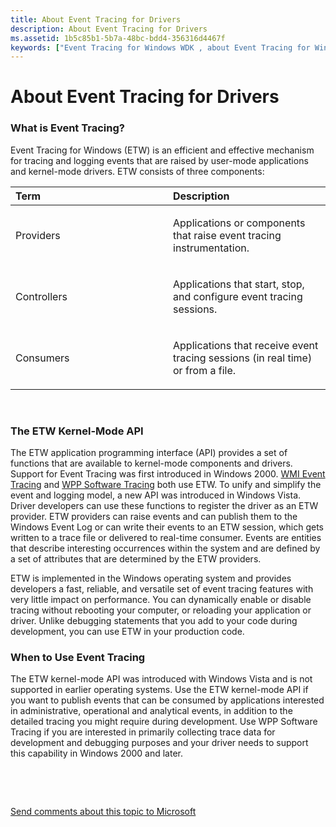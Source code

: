 ```yaml
---
title: About Event Tracing for Drivers
description: About Event Tracing for Drivers
ms.assetid: 1b5c85b1-5b7a-48bc-bdd4-356316d4467f
keywords: ["Event Tracing for Windows WDK , about Event Tracing for Windows", "ETW WDK , about Event Tracing for Windows", "Event Tracing for Windows WDK , kernel-mode", "ETW WDK , kernel-mode", "kernel-mode ETW WDK software tracing"]
---
```


# About Event Tracing for Drivers


### <span id="what_is_event_tracing_"></span><span id="WHAT_IS_EVENT_TRACING_"></span>What is Event Tracing?

Event Tracing for Windows (ETW) is an efficient and effective mechanism for tracing and logging events that are raised by user-mode applications and kernel-mode drivers. ETW consists of three components:

<table>
<colgroup>
<col width="50%" />
<col width="50%" />
</colgroup>
<thead>
<tr class="header">
<th align="left">Term</th>
<th align="left">Description</th>
</tr>
</thead>
<tbody>
<tr class="odd">
<td align="left"><p><span id="Providers"></span><span id="providers"></span><span id="PROVIDERS"></span>Providers</p></td>
<td align="left"><p>Applications or components that raise event tracing instrumentation.</p></td>
</tr>
<tr class="even">
<td align="left"><p><span id="Controllers"></span><span id="controllers"></span><span id="CONTROLLERS"></span>Controllers</p></td>
<td align="left"><p>Applications that start, stop, and configure event tracing sessions.</p></td>
</tr>
<tr class="odd">
<td align="left"><p><span id="Consumers"></span><span id="consumers"></span><span id="CONSUMERS"></span>Consumers</p></td>
<td align="left"><p>Applications that receive event tracing sessions (in real time) or from a file.</p></td>
</tr>
</tbody>
</table>

 

### <span id="the_etw_kernel_mode_api"></span><span id="THE_ETW_KERNEL_MODE_API"></span>The ETW Kernel-Mode API

The ETW application programming interface (API) provides a set of functions that are available to kernel-mode components and drivers. Support for Event Tracing was first introduced in Windows 2000. [WMI Event Tracing](https://msdn.microsoft.com/library/windows/hardware/ff566350) and [WPP Software Tracing](wpp-software-tracing.md) both use ETW. To unify and simplify the event and logging model, a new API was introduced in Windows Vista. Driver developers can use these functions to register the driver as an ETW provider. ETW providers can raise events and can publish them to the Windows Event Log or can write their events to an ETW session, which gets written to a trace file or delivered to real-time consumer. Events are entities that describe interesting occurrences within the system and are defined by a set of attributes that are determined by the ETW providers.

ETW is implemented in the Windows operating system and provides developers a fast, reliable, and versatile set of event tracing features with very little impact on performance. You can dynamically enable or disable tracing without rebooting your computer, or reloading your application or driver. Unlike debugging statements that you add to your code during development, you can use ETW in your production code.

### <span id="when_to_use_event_tracing"></span><span id="WHEN_TO_USE_EVENT_TRACING"></span>When to Use Event Tracing

The ETW kernel-mode API was introduced with Windows Vista and is not supported in earlier operating systems. Use the ETW kernel-mode API if you want to publish events that can be consumed by applications interested in administrative, operational and analytical events, in addition to the detailed tracing you might require during development. Use WPP Software Tracing if you are interested in primarily collecting trace data for development and debugging purposes and your driver needs to support this capability in Windows 2000 and later.

 

 

[Send comments about this topic to Microsoft](mailto:wsddocfb@microsoft.com?subject=Documentation%20feedback%20[devtest\devtest]:%20About%20Event%20Tracing%20for%20Drivers%20%20RELEASE:%20%2811/17/2016%29&body=%0A%0APRIVACY%20STATEMENT%0A%0AWe%20use%20your%20feedback%20to%20improve%20the%20documentation.%20We%20don't%20use%20your%20email%20address%20for%20any%20other%20purpose,%20and%20we'll%20remove%20your%20email%20address%20from%20our%20system%20after%20the%20issue%20that%20you're%20reporting%20is%20fixed.%20While%20we're%20working%20to%20fix%20this%20issue,%20we%20might%20send%20you%20an%20email%20message%20to%20ask%20for%20more%20info.%20Later,%20we%20might%20also%20send%20you%20an%20email%20message%20to%20let%20you%20know%20that%20we've%20addressed%20your%20feedback.%0A%0AFor%20more%20info%20about%20Microsoft's%20privacy%20policy,%20see%20http://privacy.microsoft.com/default.aspx. "Send comments about this topic to Microsoft")





